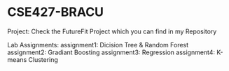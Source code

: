 # CSE427-BRACU

Project: Check the FutureFit Project which you can find in my Repository 

Lab Assignments:
assignment1: Dicision Tree & Random Forest
assignment2: Gradiant Boosting 
assignment3: Regression
assignment4: K-means Clustering
